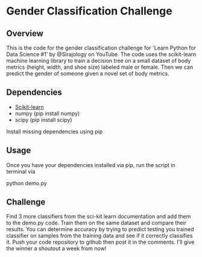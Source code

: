 # Gender Classification Challenge

## Overview

This is the code for the gender classification challenge for 'Learn Python for Data Science #1' by @Sirajology on YouTube. The code uses the scikit-learn machine learning library to train a decision tree on a small dataset of body metrics (height, width, and shoe size) labeled male or female. Then we can predict the gender of someone given a novel set of body metrics.

## Dependencies

   - [Scikit-learn](http://scikit-learn.org/stable/install.html)
   - numpy (pip install numpy)
   - scipy (pip install scipy)

Install missing dependencies using pip

## Usage

Once you have your dependencies installed via pip, run the script in terminal via

python demo.py

## Challenge

Find 3 more classifiers from the sci-kit learn documentation and add them to the demo.py code. Train them on the same dataset and compare their results. You can determine accuracy by trying to predict testing you trained classifier on samples from the training data and see if it correctly classifies it. Push your code repository to github then post it in the comments. I'll give the winner a shoutout a week from now!


